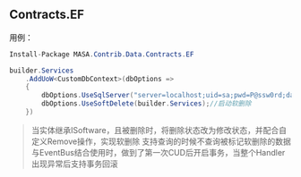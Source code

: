 ## Contracts.EF

用例：

```C#
Install-Package MASA.Contrib.Data.Contracts.EF
```

```C#
builder.Services
    .AddUoW<CustomDbContext>(dbOptions =>
    {
        dbOptions.UseSqlServer("server=localhost;uid=sa;pwd=P@ssw0rd;database=identity");
        dbOptions.UseSoftDelete(builder.Services);//启动软删除
    })
```

> 当实体继承ISoftware，且被删除时，将删除状态改为修改状态，并配合自定义Remove操作，实现软删除
> 支持查询的时候不查询被标记软删除的数据
> 与EventBus结合使用时，做到了第一次CUD后开启事务，当整个Handler出现异常后支持事务回滚
